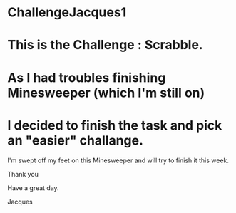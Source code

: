 # ChallengeJacques1
# This is the Challenge : Scrabble.

# As I had troubles finishing Minesweeper (which I'm still on)
# I decided to finish the task and pick an "easier" challange.

I'm swept off my feet on this Minesweeper and will try to finish it this week.

Thank you

Have a great day.

Jacques
